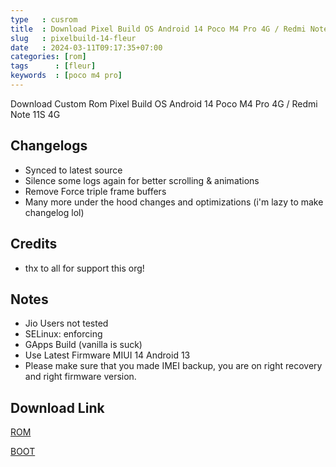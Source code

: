 ```yaml
---
type   : cusrom
title  : Download Pixel Build OS Android 14 Poco M4 Pro 4G / Redmi Note 11S 4G
slug   : pixelbuild-14-fleur
date   : 2024-03-11T09:17:35+07:00
categories: [rom]
tags      : [fleur]
keywords  : [poco m4 pro]
---
```


Download Custom Rom Pixel Build OS Android 14 Poco M4 Pro 4G / Redmi Note 11S 4G

## Changelogs
- Synced to latest source
- Silence some logs again for better scrolling & animations
- Remove Force triple frame buffers
- Many more under the hood changes and optimizations (i'm lazy to make changelog lol)

## Credits
- thx to all for support this org!

## Notes
- Jio Users not tested
- SELinux: enforcing
- GApps Build (vanilla is suck)
- Use Latest Firmware MIUI 14 Android 13 
- Please make sure that you made IMEI backup, you are on right recovery and right firmware version.


## Download Link
[ROM](https://sourceforge.net/projects/gabutbuild/files/fleur/pb/PixelBuilds_fleur-unity-20240223-1529.zip/download)

[BOOT](https://sourceforge.net/projects/gabutbuild/files/fleur/pb/boot_20240223-1529.img/download)

